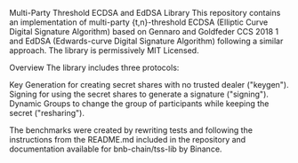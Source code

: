 Multi-Party Threshold ECDSA and EdDSA Library
This repository contains an implementation of multi-party {t,n}-threshold ECDSA (Elliptic Curve Digital Signature Algorithm) based on Gennaro and Goldfeder CCS 2018 1 and EdDSA (Edwards-curve Digital Signature Algorithm) following a similar approach. The library is permissively MIT Licensed.

Overview
The library includes three protocols:

Key Generation for creating secret shares with no trusted dealer ("keygen").
Signing for using the secret shares to generate a signature ("signing").
Dynamic Groups to change the group of participants while keeping the secret ("resharing").

The benchmarks were created by rewriting tests and following the instructions from the README.md included in the repository and documentation available for bnb-chain/tss-lib by Binance.
